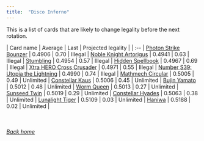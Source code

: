 ```yaml
---
title:  "Disco Inferno"
---
```


This is a list of cards that are likely to change legality before the next rotation.

| Card name | Average | Last | Projected legality |
| :-- |
[Photon Strike Bounzer](https://db.ygoprodeck.com/card/?search=Photon%20Strike%20Bounzer) | 0.4906 | 0.70 | Illegal |
[Noble Knight Artorigus](https://db.ygoprodeck.com/card/?search=Noble%20Knight%20Artorigus) | 0.4941 | 0.63 | Illegal |
[Stumbling](https://db.ygoprodeck.com/card/?search=Stumbling) | 0.4954 | 0.57 | Illegal |
[Hidden Spellbook](https://db.ygoprodeck.com/card/?search=Hidden%20Spellbook) | 0.4967 | 0.69 | Illegal |
[Xtra HERO Cross Crusader](https://db.ygoprodeck.com/card/?search=Xtra%20HERO%20Cross%20Crusader) | 0.4971 | 0.55 | Illegal |
[Number S39: Utopia the Lightning](https://db.ygoprodeck.com/card/?search=Number%20S39:%20Utopia%20the%20Lightning) | 0.4990 | 0.74 | Illegal |
[Mathmech Circular](https://db.ygoprodeck.com/card/?search=Mathmech%20Circular) | 0.5005 | 0.49 | Unlimited |
[Constellar Kaus](https://db.ygoprodeck.com/card/?search=Constellar%20Kaus) | 0.5006 | 0.45 | Unlimited |
[Bujin Yamato](https://db.ygoprodeck.com/card/?search=Bujin%20Yamato) | 0.5012 | 0.48 | Unlimited |
[Worm Queen](https://db.ygoprodeck.com/card/?search=Worm%20Queen) | 0.5013 | 0.27 | Unlimited |
[Sunseed Twin](https://db.ygoprodeck.com/card/?search=Sunseed%20Twin) | 0.5019 | 0.29 | Unlimited |
[Constellar Hyades](https://db.ygoprodeck.com/card/?search=Constellar%20Hyades) | 0.5063 | 0.38 | Unlimited |
[Lunalight Tiger](https://db.ygoprodeck.com/card/?search=Lunalight%20Tiger) | 0.5109 | 0.03 | Unlimited |
[Haniwa](https://db.ygoprodeck.com/card/?search=Haniwa) | 0.5188 | 0.02 | Unlimited |

<br>

###### [Back home](index)